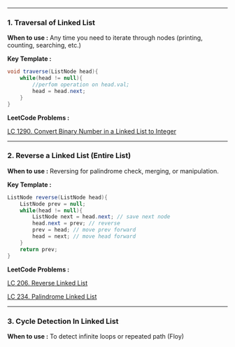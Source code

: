 
---
### **1. Traversal of Linked List**

**When to use :** Any time you need to iterate through nodes (printing, counting, searching, etc.)

**Key Template :**

```java
void traverse(ListNode head){
	while(head != null){
		//perfom operation on head.val;
		head = head.next;
	}
}
```

**LeetCode Problems :**

[LC 1290. Convert Binary Number in a Linked List to Integer](https://leetcode.com/problems/convert-binary-number-in-a-linked-list-to-integer/)


---

### **2. Reverse a Linked List (Entire List)**

**When to use :** Reversing for palindrome check, merging, or manipulation.

**Key Template :**

```java
ListNode reverse(ListNode head){
	ListNode prev = null;
	while(head != null){
		ListNode next = head.next; // save next node
		head.next = prev; // reverse
		prev = head; // move prev forward
		head = next; // move head forward
	}
	return prev;
}
```

**LeetCode Problems :**

[LC 206. Reverse Linked List](https://leetcode.com/problems/reverse-linked-list/)

[LC 234. Palindrome Linked List](https://leetcode.com/problems/palindrome-linked-list/)


---

### **3. Cycle Detection In Linked List**

**When to use :** To detect infinite loops or repeated path (Floy)